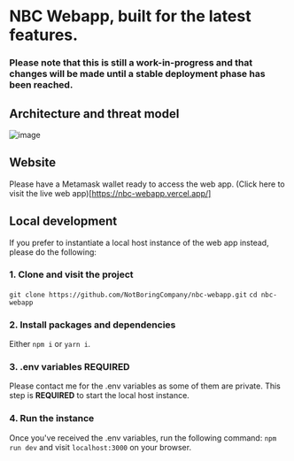# NBC Webapp, built for the latest features.
### Please note that this is still a work-in-progress and that changes will be made until a stable deployment phase has been reached.

## Architecture and threat model
![image](https://user-images.githubusercontent.com/60882255/235132605-0acd2780-5eeb-4acb-99d8-0d0693094afd.png)

## Website
Please have a Metamask wallet ready to access the web app.
(Click here to visit the live web app)[https://nbc-webapp.vercel.app/]

## Local development
If you prefer to instantiate a local host instance of the web app instead, please do the following:
### 1. Clone and visit the project
`git clone https://github.com/NotBoringCompany/nbc-webapp.git`
`cd nbc-webapp`
### 2. Install packages and dependencies
Either `npm i` or `yarn i`. 
### 3. .env variables **REQUIRED**
Please contact me for the .env variables as some of them are private. This step is **REQUIRED** to start the local host instance.
### 4. Run the instance
Once you've received the .env variables, run the following command:
`npm run dev`
and visit `localhost:3000` on your browser.


